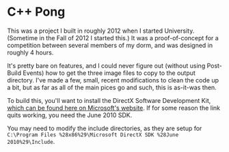 C++ Pong
===

This was a project I built in roughly 2012 when I started University. (Sometime in the Fall of 2012 I started this.) It was a proof-of-concept for a competition between several members of my dorm, and was designed in roughly 4 hours.

It's pretty bare on features, and I could never figure out (without using Post-Build Events) how to get the three image files to copy to the output directory. I've made a few, small, recent modifications to clean the code up a bit, but as far as all of the main pices go and such, this is as-it-was then.

To build this, you'll want to install the DirectX Software Development Kit, [which can be found here on Microsoft's website](https://www.microsoft.com/en-us/download/details.aspx?id=6812). If for some reason the link quits working, you need the June 2010 SDK.

You may need to modify the include directories, as they are setup for `C:\Program Files %28x86%29\Microsoft DirectX SDK %28June 2010%29\Include`.
